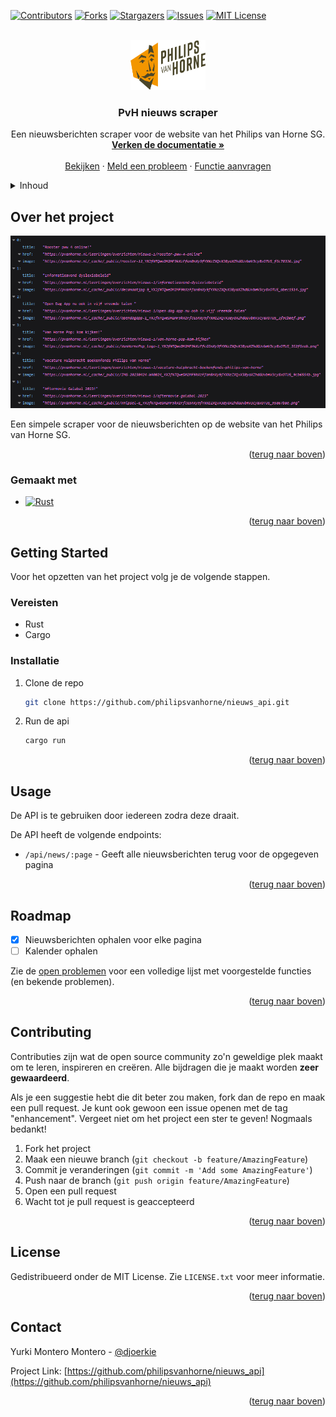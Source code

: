 <a name="readme-top"></a>

[![Contributors][contributors-shield]][contributors-url]
[![Forks][forks-shield]][forks-url]
[![Stargazers][stars-shield]][stars-url]
[![Issues][issues-shield]][issues-url]
[![MIT License][license-shield]][license-url]



<!-- PROJECT LOGO -->
<br />
<div align="center">
  <a href="https://github.com/philipsvanhorne/nieuws_api">
    <img src="images/logo.svg" alt="Logo" width="120" height="80">
  </a>

<h3 align="center">PvH nieuws scraper</h3>

  <p align="center">
    Een nieuwsberichten scraper voor de website van het Philips van Horne SG.
    <br />
    <a href="https://github.com/philipsvanhorne/nieuws_api"><strong>Verken de documentatie »</strong></a>
    <br />
    <br />
    <a href="https://informatica.lvo-weert.nl/">Bekijken</a>
    ·
    <a href="https://github.com/philipsvanhorne/nieuws_api/issues">Meld een probleem</a>
    ·
    <a href="https://github.com/philipsvanhorne/nieuws_api/issues">Functie aanvragen</a>
  </p>
</div>



<!-- TABLE OF CONTENTS -->
<details>
  <summary>Inhoud</summary>
  <ol>
    <li>
      <a href="#about-the-project">Over Het Project</a>
      <ul>
        <li><a href="#built-with">Gemaakt Met</a></li>
      </ul>
    </li>
    <li>
      <a href="#getting-started">Getting Started</a>
      <ul>
        <li><a href="#prerequisites">Vereisten</a></li>
        <li><a href="#installation">Installatie</a></li>
      </ul>
    </li>
    <li><a href="#usage">Gebruik</a></li>
    <li><a href="#roadmap">Roadmap</a></li>
    <li><a href="#contributing">Contributing</a></li>
    <li><a href="#license">Licentie</a></li>
    <li><a href="#contact">Contact</a></li>
    <!-- <li><a href="#acknowledgments">Acknowledgments</a></li> -->
  </ol>
</details>



<!-- OVER HET PROJECT -->
## Over het project

[![Product Name Screen Shot][product-screenshot]](https://pvanhorne.nl/leerlingen/overzichten/nieuws-1)

Een simpele scraper voor de nieuwsberichten op de website van het Philips van Horne SG.

<p align="right">(<a href="#readme-top">terug naar boven</a>)</p>


### Gemaakt met

* [![Rust][Rust]][Rust-url]

<p align="right">(<a href="#readme-top">terug naar boven</a>)</p>



<!-- GETTING STARTED -->
## Getting Started

Voor het opzetten van het project volg je de volgende stappen.

### Vereisten

* Rust
* Cargo

### Installatie

1. Clone de repo
   ```sh
   git clone https://github.com/philipsvanhorne/nieuws_api.git
   ```
2. Run de api
   ```sh
   cargo run
   ```

<p align="right">(<a href="#readme-top">terug naar boven</a>)</p>



<!-- USAGE EXAMPLES -->
## Usage

De API is te gebruiken door iedereen zodra deze draait.

De API heeft de volgende endpoints:
* `/api/news/:page` - Geeft alle nieuwsberichten terug voor de opgegeven pagina

<p align="right">(<a href="#readme-top">terug naar boven</a>)</p>



<!-- ROADMAP -->
## Roadmap

- [x] Nieuwsberichten ophalen voor elke pagina
- [ ] Kalender ophalen

Zie de [open problemen](https://github.com/philipsvanhorne/nieuws_api/issues) voor een volledige lijst met voorgestelde functies (en bekende problemen).

<p align="right">(<a href="#readme-top">terug naar boven</a>)</p>



<!-- CONTRIBUTING -->
## Contributing


Contributies zijn wat de open source community zo'n geweldige plek maakt om te leren, inspireren en creëren. Alle bijdragen die je maakt worden **zeer gewaardeerd**.

Als je een suggestie hebt die dit beter zou maken, fork dan de repo en maak een pull request. Je kunt ook gewoon een issue openen met de tag "enhancement".
Vergeet niet om het project een ster te geven! Nogmaals bedankt!

1. Fork het project
2. Maak een nieuwe branch (`git checkout -b feature/AmazingFeature`)
3. Commit je veranderingen (`git commit -m 'Add some AmazingFeature'`)
4. Push naar de branch (`git push origin feature/AmazingFeature`)
5. Open een pull request
6. Wacht tot je pull request is geaccepteerd

<p align="right">(<a href="#readme-top">terug naar boven</a>)</p>



<!-- LICENSE -->
## License

Gedistribueerd onder de MIT License. Zie `LICENSE.txt` voor meer informatie.

<p align="right">(<a href="#readme-top">terug naar boven</a>)</p>



<!-- CONTACT -->
## Contact

Yurki Montero Montero - [@djoerkie](https://twitter.com/djoerkie)

Project Link: [https://github.com/philipsvanhorne/nieuws_api](https://github.com/philipsvanhorne/nieuws_api)

<p align="right">(<a href="#readme-top">terug naar boven</a>)</p>



<!-- ACKNOWLEDGMENTS -->
<!-- ## Acknowledgments

* []()
* []()
* []()

<p align="right">(<a href="#readme-top">terug naar boven</a>)</p> -->



<!-- MARKDOWN LINKS & IMAGES -->
<!-- https://www.markdownguide.org/basic-syntax/#reference-style-links -->
[contributors-shield]: https://img.shields.io/github/contributors/philipsvanhorne/nieuws_api.svg?style=for-the-badge
[contributors-url]: https://github.com/philipsvanhorne/nieuws_api/graphs/contributors
[forks-shield]: https://img.shields.io/github/forks/philipsvanhorne/nieuws_api.svg?style=for-the-badge
[forks-url]: https://github.com/philipsvanhorne/nieuws_api/network/members
[stars-shield]: https://img.shields.io/github/stars/philipsvanhorne/nieuws_api.svg?style=for-the-badge
[stars-url]: https://github.com/philipsvanhorne/nieuws_api/stargazers
[issues-shield]: https://img.shields.io/github/issues/philipsvanhorne/nieuws_api.svg?style=for-the-badge
[issues-url]: https://github.com/philipsvanhorne/nieuws_api/issues
[license-shield]: https://img.shields.io/github/license/philipsvanhorne/nieuws_api.svg?style=for-the-badge
[license-url]: https://github.com/philipsvanhorne/nieuws_api/blob/master/LICENSE.txt
[product-screenshot]: images/screenshot.png
[Rust]: https://img.shields.io/badge/Rust-000000?style=for-the-badge&logo=rust&logoColor=white
[Rust-url]: https://www.rust-lang.org/
